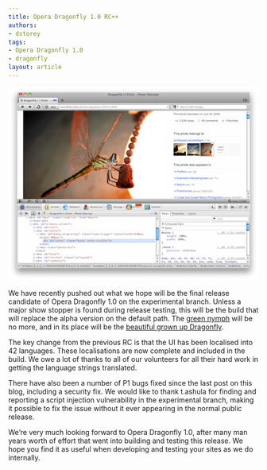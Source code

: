 ```yaml
---
title: Opera Dragonfly 1.0 RC++
authors:
- dstorey
tags:
- Opera Dragonfly 1.0
- dragonfly
layout: article
---
```

<img src="/blog/opera-dragonfly-1-0-rc/Screen%20shot%202011-05-03%20at%2016.18.20.png" alt="" />

<p>We have recently pushed out what we hope will be the final release candidate of Opera Dragonfly 1.0 on the experimental branch. Unless a major show stopper is found during release testing, this will be the build that will replace the alpha version on the default path. The <a href="http://www.flickr.com/photos/bogbumper/3801309850/">green nymph</a> will be no more, and in its place will be the <a href="http://www.flickr.com/photos/pensive-reflections/3819969246/">beautiful grown up Dragonfly</a>.</p>

<p>The key change from the previous RC is that the UI has been localised into 42 languages. These localisations are now complete and included in the build. We owe a lot of thanks to all of our volunteers for all their hard work in getting the language strings translated.</p>

<p>There have also been a number of P1 bugs fixed since the last post on this blog, including a security fix. We would like to thank t.ashula for finding and reporting a script injection vulnerability in the experimental branch, making it possible to fix the issue without it ever appearing in the normal public release.</p>

<p>We’re very much looking forward to Opera Dragonfly 1.0, after many man years worth of effort that went into building and testing this release. We hope you find it as useful when developing and testing your sites as we do internally.</p>

